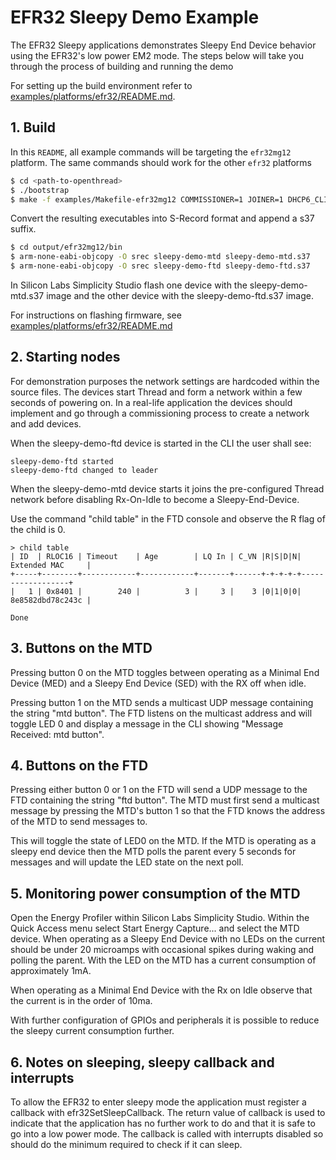 # EFR32 Sleepy Demo Example

The EFR32 Sleepy applications demonstrates Sleepy End Device behavior using the EFR32's low power EM2 mode. The steps below will take you through the process of building and running the demo

For setting up the build environment refer to [examples/platforms/efr32/README.md](../README.md).

## 1. Build

In this `README`, all example commands will be targeting the `efr32mg12` platform. The same commands should work for the other `efr32` platforms

```bash
$ cd <path-to-openthread>
$ ./bootstrap
$ make -f examples/Makefile-efr32mg12 COMMISSIONER=1 JOINER=1 DHCP6_CLIENT=1 DHCP6_SERVER=1 BOARD=BRD4161A
```

Convert the resulting executables into S-Record format and append a s37 suffix.

```bash
$ cd output/efr32mg12/bin
$ arm-none-eabi-objcopy -O srec sleepy-demo-mtd sleepy-demo-mtd.s37
$ arm-none-eabi-objcopy -O srec sleepy-demo-ftd sleepy-demo-ftd.s37
```

In Silicon Labs Simplicity Studio flash one device with the sleepy-demo-mtd.s37 image and the other device with the sleepy-demo-ftd.s37 image.

For instructions on flashing firmware, see [examples/platforms/efr32/README.md](../README.md#flash-binaries)

## 2. Starting nodes

For demonstration purposes the network settings are hardcoded within the source files. The devices start Thread and form a network within a few seconds of powering on. In a real-life application the devices should implement and go through a commissioning process to create a network and add devices.

When the sleepy-demo-ftd device is started in the CLI the user shall see:

```
sleepy-demo-ftd started
sleepy-demo-ftd changed to leader
```

When the sleepy-demo-mtd device starts it joins the pre-configured Thread network before disabling Rx-On-Idle to become a Sleepy-End-Device.

Use the command "child table" in the FTD console and observe the R flag of the child is 0.

```
> child table
| ID  | RLOC16 | Timeout    | Age        | LQ In | C_VN |R|S|D|N| Extended MAC     |
+-----+--------+------------+------------+-------+------+-+-+-+-+------------------+
|   1 | 0x8401 |        240 |          3 |     3 |    3 |0|1|0|0| 8e8582dbd78c243c |

Done
```

## 3. Buttons on the MTD

Pressing button 0 on the MTD toggles between operating as a Minimal End Device (MED) and a Sleepy End Device (SED) with the RX off when idle.

Pressing button 1 on the MTD sends a multicast UDP message containing the string "mtd button". The FTD listens on the multicast address and will toggle LED 0 and display a message in the CLI showing "Message Received: mtd button".

## 4. Buttons on the FTD

Pressing either button 0 or 1 on the FTD will send a UDP message to the FTD containing the string "ftd button". The MTD must first send a multicast message by pressing the MTD's button 1 so that the FTD knows the address of the MTD to send messages to.

This will toggle the state of LED0 on the MTD. If the MTD is operating as a sleepy end device then the MTD polls the parent every 5 seconds for messages and will update the LED state on the next poll.

## 5. Monitoring power consumption of the MTD

Open the Energy Profiler within Silicon Labs Simplicity Studio. Within the Quick Access menu select Start Energy Capture... and select the MTD device. When operating as a Sleepy End Device with no LEDs on the current should be under 20 microamps with occasional spikes during waking and polling the parent. With the LED on the MTD has a current consumption of approximately 1mA.

When operating as a Minimal End Device with the Rx on Idle observe that the current is in the order of 10ma.

With further configuration of GPIOs and peripherals it is possible to reduce the sleepy current consumption further.

## 6. Notes on sleeping, sleepy callback and interrupts

To allow the EFR32 to enter sleepy mode the application must register a callback with efr32SetSleepCallback. The return value of callback is used to indicate that the application has no further work to do and that it is safe to go into a low power mode. The callback is called with interrupts disabled so should do the minimum required to check if it can sleep.
